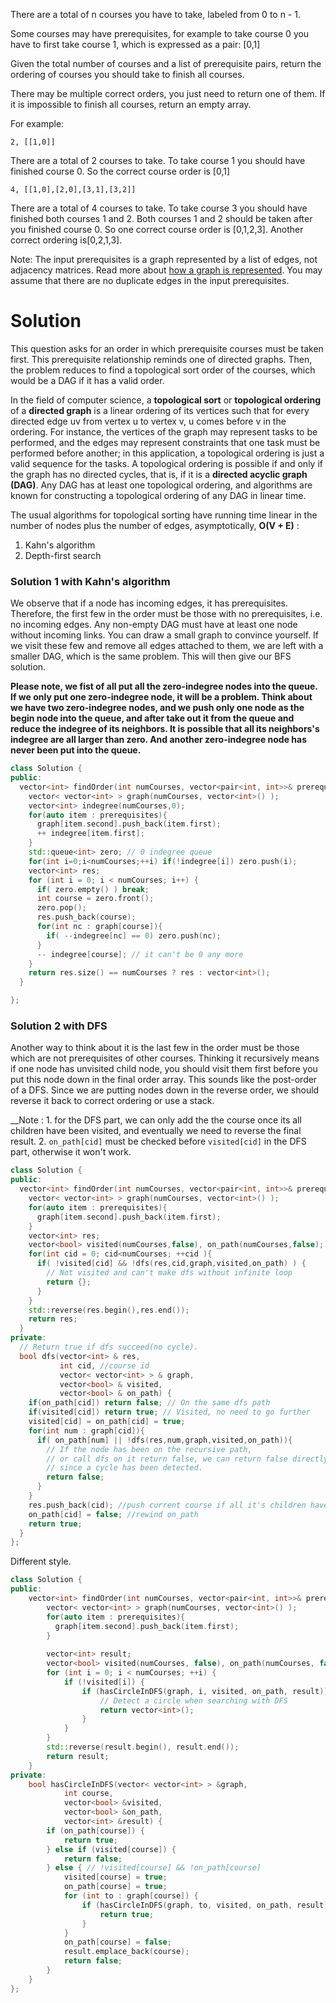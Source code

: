 There are a total of n courses you have to take, labeled from 0 to n - 1.

Some courses may have prerequisites, for example to take course 0 you have to first take course 1, which is expressed as a pair: [0,1]

Given the total number of courses and a list of prerequisite pairs, return the ordering of courses you should take to finish all courses.

There may be multiple correct orders, you just need to return one of them. If it is impossible to finish all courses, return an empty array.

For example:

```2, [[1,0]]```

There are a total of 2 courses to take. To take course 1 you should have finished course 0. So the correct course order is [0,1]

```4, [[1,0],[2,0],[3,1],[3,2]]```

There are a total of 4 courses to take. To take course 3 you should have finished both courses 1 and 2. Both courses 1 and 2 should be taken after you finished course 0. So one correct course order is [0,1,2,3]. Another correct ordering is[0,2,1,3].
  
Note:
The input prerequisites is a graph represented by a list of edges, not adjacency matrices. Read more about [how a graph is represented](https://www.khanacademy.org/computing/computer-science/algorithms/graph-representation/a/representing-graphs).
You may assume that there are no duplicate edges in the input prerequisites.  

# Solution

This question asks for an order in which prerequisite courses must be taken first. This prerequisite relationship reminds one of directed graphs. Then, the problem reduces to find a topological sort order of the courses, which would be a DAG if it has a valid order.

In the field of computer science, a __topological sort__ or __topological ordering__ of a __directed graph__ is a linear ordering of its vertices such that for every directed edge uv from vertex u to vertex v, u comes before v in the ordering. For instance, the vertices of the graph may represent tasks to be performed, and the edges may represent constraints that one task must be performed before another; in this application, a topological ordering is just a valid sequence for the tasks. A topological ordering is possible if and only if the graph has no directed cycles, that is, if it is a __directed acyclic graph (DAG)__. Any DAG has at least one topological ordering, and algorithms are known for constructing a topological ordering of any DAG in linear time.


The usual algorithms for topological sorting have running time linear in the number of nodes plus the number of edges, asymptotically, __O(V + E)__ :

1. Kahn's algorithm
2. Depth-first search

### Solution 1 with Kahn's algorithm

We observe that if a node has incoming edges, it has prerequisites. Therefore, the first few in the order must be those with no prerequisites, i.e. no incoming edges. Any non-empty DAG must have at least one node without incoming links. You can draw a small graph to convince yourself. If we visit these few and remove all edges attached to them, we are left with a smaller DAG, which is the same problem. This will then give our BFS solution.

__Please note, we fist of all put all the zero-indegree nodes into the queue. If we only put one zero-indegree node, it will be a problem. Think about we have two zero-indegree nodes, and we push only one node as the begin node into the queue, and after take out it from the queue and reduce the indegree of its neighbors. It is possible that all its neighbors's indegree are all larger than zero. And another zero-indegree node has never been put into the queue.__


```cpp           
class Solution {
public:
  vector<int> findOrder(int numCourses, vector<pair<int, int>>& prerequisites) {
    vector< vector<int> > graph(numCourses, vector<int>() );
    vector<int> indegree(numCourses,0);
    for(auto item : prerequisites){
      graph[item.second].push_back(item.first);
      ++ indegree[item.first];
    }
    std::queue<int> zero; // 0 indegree queue
    for(int i=0;i<numCourses;++i) if(!indegree[i]) zero.push(i);
    vector<int> res;
    for (int i = 0; i < numCourses; i++) {
      if( zero.empty() ) break;
      int course = zero.front();
      zero.pop();
      res.push_back(course);
      for(int nc : graph[course]){
        if( --indegree[nc] == 0) zero.push(nc);
      }
      -- indegree[course]; // it can't be 0 any more
    }
    return res.size() == numCourses ? res : vector<int>();
  }

};
``` 



### Solution 2 with DFS

Another way to think about it is the last few in the order must be those which are not prerequisites of other courses. Thinking it recursively means if one node has unvisited child node, you should visit them first before you put this node down in the final order array. This sounds like the post-order of a DFS. Since we are putting nodes down in the reverse order, we should reverse it back to correct ordering or use a stack.

__Note : 1. for the DFS part, we can only add the the course once its all children have been visited, and eventually we need to reverse the final result. 2. ```on_path[cid]``` must be checked before ```visited[cid]``` in the DFS part, otherwise it won't work. 

```cpp
class Solution {
public:
  vector<int> findOrder(int numCourses, vector<pair<int, int>>& prerequisites) {
    vector< vector<int> > graph(numCourses, vector<int>() );
    for(auto item : prerequisites){
      graph[item.second].push_back(item.first);
    }
    vector<int> res;
    vector<bool> visited(numCourses,false), on_path(numCourses,false);
    for(int cid = 0; cid<numCourses; ++cid ){
      if( !visited[cid] && !dfs(res,cid,graph,visited,on_path) ) {
        // Not visited and can't make dfs without infinite loop
        return {};
      }
    }
    std::reverse(res.begin(),res.end());
    return res;
  }
private:
  // Return true if dfs succeed(no cycle).
  bool dfs(vector<int> & res,
           int cid, //course id
           vector< vector<int> > & graph,
           vector<bool> & visited,
           vector<bool> & on_path) {
    if(on_path[cid]) return false; // On the same dfs path
    if(visited[cid]) return true; // Visited, no need to go further
    visited[cid] = on_path[cid] = true;
    for(int num : graph[cid]){
      if( on_path[num] || !dfs(res,num,graph,visited,on_path)){
        // If the node has been on the recursive path,
        // or call dfs on it return false, we can return false directly
        // since a cycle has been detected.
        return false;
      }
    }
    res.push_back(cid); //push current course if all it's children have been added
    on_path[cid] = false; //rewind on_path
    return true;
  }
};
```  

Different style.

```cpp
class Solution {
public:
    vector<int> findOrder(int numCourses, vector<pair<int, int>>& prerequisites) {
        vector< vector<int> > graph(numCourses, vector<int>() );
        for(auto item : prerequisites){
          graph[item.second].push_back(item.first);
        }
        
        vector<int> result;
        vector<bool> visited(numCourses, false), on_path(numCourses, false);
        for (int i = 0; i < numCourses; ++i) {
            if (!visited[i]) {
                if (hasCircleInDFS(graph, i, visited, on_path, result)) {
                    // Detect a circle when searching with DFS
                    return vector<int>();
                }
            }
        }
        std::reverse(result.begin(), result.end());
        return result;
    }
private:
    bool hasCircleInDFS(vector< vector<int> > &graph,
            int course,
            vector<bool> &visited,
            vector<bool> &on_path,
            vector<int> &result) {
        if (on_path[course]) {
            return true;
        } else if (visited[course]) {
            return false;
        } else { // !visited[course] && !on_path[course]
            visited[course] = true;
            on_path[course] = true;
            for (int to : graph[course]) {
                if (hasCircleInDFS(graph, to, visited, on_path, result)) {
                    return true;
                }
            }
            on_path[course] = false;
            result.emplace_back(course);
            return false;
        }
    }
};
```



